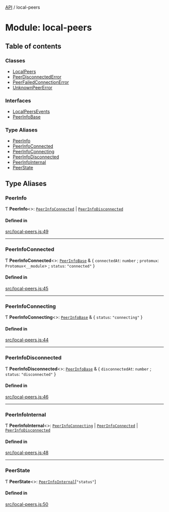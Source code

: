 [API](../README.md) / local-peers

# Module: local-peers

## Table of contents

### Classes

- [LocalPeers](../classes/local_peers.LocalPeers.md)
- [PeerDisconnectedError](../classes/local_peers.PeerDisconnectedError.md)
- [PeerFailedConnectionError](../classes/local_peers.PeerFailedConnectionError.md)
- [UnknownPeerError](../classes/local_peers.UnknownPeerError.md)

### Interfaces

- [LocalPeersEvents](../interfaces/local_peers.LocalPeersEvents.md)
- [PeerInfoBase](../interfaces/local_peers.PeerInfoBase.md)

### Type Aliases

- [PeerInfo](local_peers.md#peerinfo)
- [PeerInfoConnected](local_peers.md#peerinfoconnected)
- [PeerInfoConnecting](local_peers.md#peerinfoconnecting)
- [PeerInfoDisconnected](local_peers.md#peerinfodisconnected)
- [PeerInfoInternal](local_peers.md#peerinfointernal)
- [PeerState](local_peers.md#peerstate)

## Type Aliases

### PeerInfo

Ƭ **PeerInfo**\<\>: [`PeerInfoConnected`](local_peers.md#peerinfoconnected) \| [`PeerInfoDisconnected`](local_peers.md#peerinfodisconnected)

#### Defined in

[src/local-peers.js:49](https://github.com/digidem/mapeo-core-next/blob/53dc843a45bb963f7a880f5f7973107d5b1fb99c/src/local-peers.js#L49)

___

### PeerInfoConnected

Ƭ **PeerInfoConnected**\<\>: [`PeerInfoBase`](../interfaces/local_peers.PeerInfoBase.md) & \{ `connectedAt`: `number` ; `protomux`: `Protomux`\<`__module`\> ; `status`: ``"connected"``  }

#### Defined in

[src/local-peers.js:45](https://github.com/digidem/mapeo-core-next/blob/53dc843a45bb963f7a880f5f7973107d5b1fb99c/src/local-peers.js#L45)

___

### PeerInfoConnecting

Ƭ **PeerInfoConnecting**\<\>: [`PeerInfoBase`](../interfaces/local_peers.PeerInfoBase.md) & \{ `status`: ``"connecting"``  }

#### Defined in

[src/local-peers.js:44](https://github.com/digidem/mapeo-core-next/blob/53dc843a45bb963f7a880f5f7973107d5b1fb99c/src/local-peers.js#L44)

___

### PeerInfoDisconnected

Ƭ **PeerInfoDisconnected**\<\>: [`PeerInfoBase`](../interfaces/local_peers.PeerInfoBase.md) & \{ `disconnectedAt`: `number` ; `status`: ``"disconnected"``  }

#### Defined in

[src/local-peers.js:46](https://github.com/digidem/mapeo-core-next/blob/53dc843a45bb963f7a880f5f7973107d5b1fb99c/src/local-peers.js#L46)

___

### PeerInfoInternal

Ƭ **PeerInfoInternal**\<\>: [`PeerInfoConnecting`](local_peers.md#peerinfoconnecting) \| [`PeerInfoConnected`](local_peers.md#peerinfoconnected) \| [`PeerInfoDisconnected`](local_peers.md#peerinfodisconnected)

#### Defined in

[src/local-peers.js:48](https://github.com/digidem/mapeo-core-next/blob/53dc843a45bb963f7a880f5f7973107d5b1fb99c/src/local-peers.js#L48)

___

### PeerState

Ƭ **PeerState**\<\>: [`PeerInfoInternal`](local_peers.md#peerinfointernal)[``"status"``]

#### Defined in

[src/local-peers.js:50](https://github.com/digidem/mapeo-core-next/blob/53dc843a45bb963f7a880f5f7973107d5b1fb99c/src/local-peers.js#L50)
